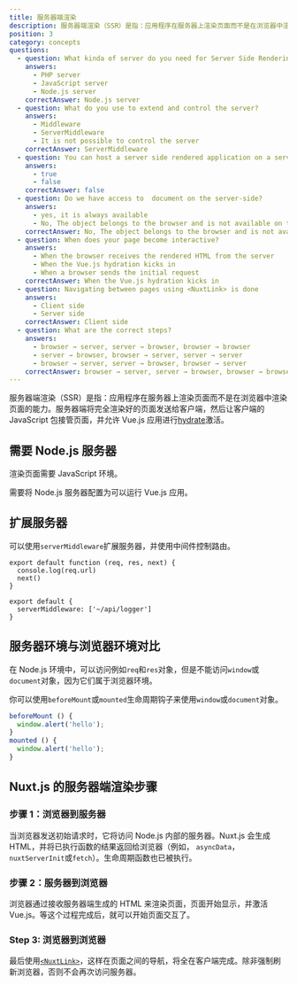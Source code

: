 ```yaml
---
title: 服务器端渲染
description: 服务器端渲染（SSR）是指：应用程序在服务器上渲染页面而不是在浏览器中渲染页面的能力。
position: 3
category: concepts
questions:
  - question: What kinda of server do you need for Server Side Rendering?
    answers:
      - PHP server
      - JavaScript server
      - Node.js server
    correctAnswer: Node.js server
  - question: What do you use to extend and control the server?
    answers:
      - Middleware
      - ServerMiddleware
      - It is not possible to control the server
    correctAnswer: ServerMiddleware
  - question: You can host a server side rendered application on a serverless hosting provider
    answers:
      - true
      - false
    correctAnswer: false
  - question: Do we have access to  document on the server-side?
    answers:
      - yes, it is always available
      - No, The object belongs to the browser and is not available on the server
    correctAnswer: No, The object belongs to the browser and is not available on the server
  - question: When does your page become interactive?
    answers:
      - When the browser receives the rendered HTML from the server
      - When the Vue.js hydration kicks in
      - When a browser sends the initial request
    correctAnswer: When the Vue.js hydration kicks in
  - question: Navigating between pages using <NuxtLink> is done
    answers:
      - Client side
      - Server side
    correctAnswer: Client side
  - question: What are the correct steps?
    answers:
      - browser → server, server → browser, browser → browser
      - server → browser, browser → server, server → server
      - browser → server, server → browser, browser → server
    correctAnswer: browser → server, server → browser, browser → browser
---
```


服务器端渲染（SSR）是指：应用程序在服务器上渲染页面而不是在浏览器中渲染页面的能力。服务器端将完全渲染好的页面发送给客户端，然后让客户端的 JavaScript 包接管页面，并允许 Vue.js 应用进行[hydrate](https://ssr.vuejs.org/guide/hydration.html)激活。

## 需要 Node.js 服务器

渲染页面需要 JavaScript 环境。

需要将 Node.js 服务器配置为可以运行 Vue.js 应用。

## 扩展服务器

可以使用`serverMiddleware`扩展服务器，并使用中间件控制路由。

```js{}[api/logger.js]
export default function (req, res, next) {
  console.log(req.url)
  next()
}
```

```js{}[nuxt.config.js]
export default {
  serverMiddleware: ['~/api/logger']
}
```

## 服务器环境与浏览器环境对比

在 Node.js 环境中，可以访问例如`req`和`res`对象，但是不能访问`window`或`document`对象，因为它们属于浏览器环境。

你可以使用`beforeMount`或`mounted`生命周期钩子来使用`window`或`document`对象。

```js
beforeMount () {
  window.alert('hello');
}
mounted () {
  window.alert('hello');
}
```

## Nuxt.js 的服务器端渲染步骤

### 步骤 1：浏览器到服务器

当浏览器发送初始请求时，它将访问 Node.js 内部的服务器。Nuxt.js 会生成 HTML，并将已执行函数的结果返回给浏览器（例如， `asyncData`，`nuxtServerInit`或`fetch`）。生命周期函数也已被执行。

### 步骤 2：服务器到浏览器

浏览器通过接收服务器端生成的 HTML 来渲染页面，页面开始显示，并激活 Vue.js。等这个过程完成后，就可以开始页面交互了。

### Step 3: 浏览器到浏览器

最后使用[`<NuxtLink>`](/docs/2.x/features/nuxt-components#the-nuxtlink-component)，这样在页面之间的导航，将全在客户端完成。除非强制刷新浏览器，否则不会再次访问服务器。

<quiz :questions="questions"></quiz>
